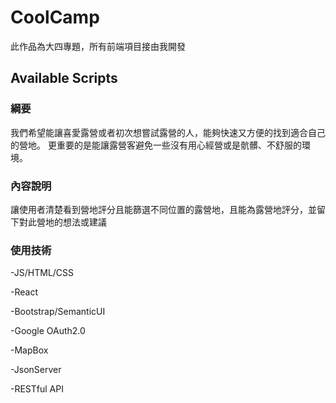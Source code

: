 # CoolCamp
此作品為大四專題，所有前端項目接由我開發
## Available Scripts


### 綱要

我們希望能讓喜愛露營或者初次想嘗試露營的人，能夠快速又方便的找到適合自己的營地。
更重要的是能讓露營客避免一些沒有用心經營或是骯髒、不舒服的環境。


### 內容說明

讓使用者清楚看到營地評分且能篩選不同位置的露營地，且能為露營地評分，並留下對此營地的想法或建議

### 使用技術

-JS/HTML/CSS

-React

-Bootstrap/SemanticUI

-Google OAuth2.0

-MapBox

-JsonServer 

-RESTful API
